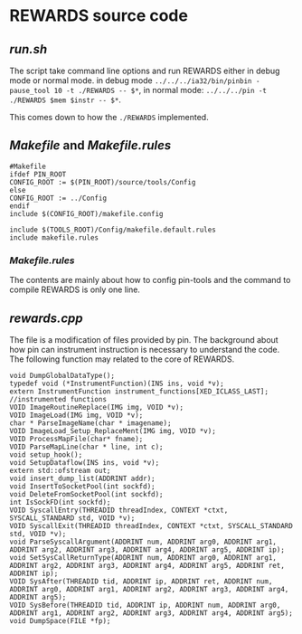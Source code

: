 REWARDS source code
===
## *run.sh*

The script take command line options and run REWARDS either in debug mode or normal mode.
in debug mode ``../../../ia32/bin/pinbin -pause_tool 10 -t ./REWARDS -- $*``, in normal mode: ``../../../pin -t ./REWARDS $mem $instr -- $*``.

This comes down to how the ``./REWARDS`` implemented.

## *Makefile* and _Makefile.rules_

	#Makefile
	ifdef PIN_ROOT
	CONFIG_ROOT := $(PIN_ROOT)/source/tools/Config
	else
	CONFIG_ROOT := ../Config
	endif
	include $(CONFIG_ROOT)/makefile.config
	
	include $(TOOLS_ROOT)/Config/makefile.default.rules
	include makefile.rules

### *Makefile.rules*

The contents are mainly about how to config pin-tools and the command to compile REWARDS is only one line.

## *rewards.cpp*

The file is a modification of files provided by pin. The background about how pin can instrument instruction is necessary to understand the code. The following function may related to the core of REWARDS.

```
void DumpGlobalDataType();
typedef void (*InstrumentFunction)(INS ins, void *v);
extern InstrumentFunction instrument_functions[XED_ICLASS_LAST]; //instrumented functions
VOID ImageRoutineReplace(IMG img, VOID *v);
VOID ImageLoad(IMG img, VOID *v);
char * ParseImageName(char * imagename);
VOID ImageLoad_Setup_ReplaceMent(IMG img, VOID *v);
VOID ProcessMapFile(char* fname);
VOID ParseMapLine(char * line, int c);
void setup_hook();
void SetupDataflow(INS ins, void *v);
extern std::ofstream out;
void insert_dump_list(ADDRINT addr);
void InsertToSocketPool(int sockfd);
void DeleteFromSocketPool(int sockfd);
int IsSockFD(int sockfd);
VOID SyscallEntry(THREADID threadIndex, CONTEXT *ctxt, SYSCALL_STANDARD std, VOID *v);
VOID SyscallExit(THREADID threadIndex, CONTEXT *ctxt, SYSCALL_STANDARD std, VOID *v);
void ParseSyscallArgument(ADDRINT num, ADDRINT arg0, ADDRINT arg1, ADDRINT arg2, ADDRINT arg3, ADDRINT arg4, ADDRINT arg5, ADDRINT ip);
void SetSysCallReturnType(ADDRINT num, ADDRINT arg0, ADDRINT arg1, ADDRINT arg2, ADDRINT arg3, ADDRINT arg4, ADDRINT arg5, ADDRINT ret, ADDRINT ip);
VOID SysAfter(THREADID tid, ADDRINT ip, ADDRINT ret, ADDRINT num, ADDRINT arg0, ADDRINT arg1, ADDRINT arg2, ADDRINT arg3, ADDRINT arg4, ADDRINT arg5);
VOID SysBefore(THREADID tid, ADDRINT ip, ADDRINT num, ADDRINT arg0, ADDRINT arg1, ADDRINT arg2, ADDRINT arg3, ADDRINT arg4, ADDRINT arg5);
void DumpSpace(FILE *fp);
```







